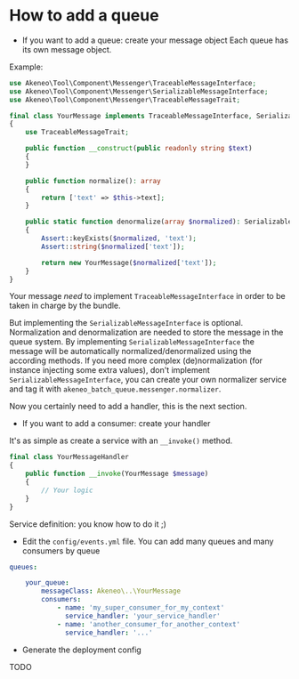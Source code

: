 # How to add a queue

- If you want to add a queue: create your message object
Each queue has its own message object.

Example:

```php
use Akeneo\Tool\Component\Messenger\TraceableMessageInterface;
use Akeneo\Tool\Component\Messenger\SerializableMessageInterface;
use Akeneo\Tool\Component\Messenger\TraceableMessageTrait;

final class YourMessage implements TraceableMessageInterface, SerializableMessageInterface
{
    use TraceableMessageTrait;

    public function __construct(public readonly string $text)
    {
    }

    public function normalize(): array
    {
        return ['text' => $this->text];
    }

    public static function denormalize(array $normalized): SerializableMessageInterface
    {
        Assert::keyExists($normalized, 'text');
        Assert::string($normalized['text']);

        return new YourMessage($normalized['text']);
    }
}
```

Your message *need* to implement `TraceableMessageInterface` in order to be taken in charge by the bundle.

But implementing the `SerializableMessageInterface` is optional. Normalization and denormalization are needed to store the message in the queue system. 
By implementing `SerializableMessageInterface` the message will be automatically normalized/denormalized using the
according methods. 
If you need more complex (de)normalization (for instance injecting some extra values), don't implement `SerializableMessageInterface`, 
you can create your own normalizer service and tag it with `akeneo_batch_queue.messenger.normalizer`.

Now you certainly need to add a handler, this is the next section.


- If you want to add a consumer: create your handler

It's as simple as create a service with an `__invoke()` method.

```php
final class YourMessageHandler
{
    public function __invoke(YourMessage $message)
    {
        // Your logic
    }
}
```

Service definition: you know how to do it ;)


- Edit the `config/events.yml` file.
You can add many queues and many consumers by queue

```yaml
queues:

    your_queue:
        messageClass: Akeneo\..\YourMessage
        consumers:
            - name: 'my_super_consumer_for_my_context'
              service_handler: 'your_service_handler'
            - name: 'another_consumer_for_another_context'
              service_handler: '...'

```

- Generate the deployment config

TODO

